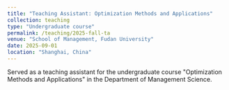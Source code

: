 ```yaml
---
title: "Teaching Assistant: Optimization Methods and Applications"
collection: teaching
type: "Undergraduate course"
permalink: /teaching/2025-fall-ta
venue: "School of Management, Fudan University"
date: 2025-09-01
location: "Shanghai, China"
---
```


Served as a teaching assistant for the undergraduate course "Optimization Methods and Applications" in the Department of Management Science.